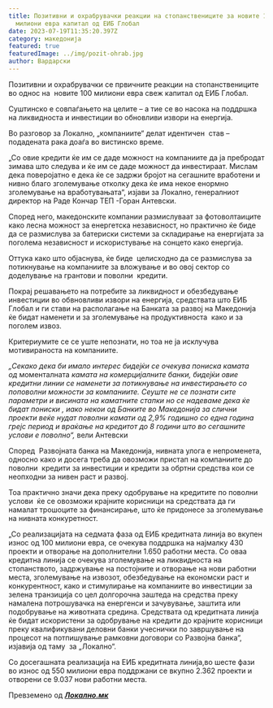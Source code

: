 ```yaml
---
title: Позитивни и охрабрувачки реакции на стопанствениците за новите 100
  милиони евра капитал од ЕИБ Глобал
date: 2023-07-19T11:35:20.397Z
category: македонија
featured: true
featuredImage: ../img/pozit-ohrab.jpg
author: Вардарски
---
```

<!--StartFragment-->

Позитивни и охрабрувачки се првичните реакции на стопанствениците во однос на  новите 100 милиони евра свеж капитал од ЕИБ Глобал.

Суштинско е совпаѓањето на целите – а тие се во насока на поддршка на ликвидноста и инвестиции во обновливи извори на енергија.

Во разговор за Локално, „компаниите“ делат идентичен  став – подадената рака доаѓа во вистинско време. 

„Со овие кредити ќе им се даде можност на компаниите да ја пребродат зимава што следува и ќе им се даде можност да инвестираат. Мислам дека поверојатно е дека ќе се задржи бројот на сегашните вработени и нивно благо зголемување отколку дека ќе има некое енормно зголемување на вработувањата“, изјави за Локално, генералниот директор на Раде Кончар ТЕП -Горан Антевски.

Според него, македонските компании размислуваат за фотоволтаиците како лесна можност за енергетска независност, но практично ќе биде да се размислува за батериски системи за складирање на енергијата за поголема независност и искористување на сонцето како енергија.

<!--EndFragment--><!--StartFragment-->

Оттука како што објаснува, ќе биде  целисходно да се размислува за потикнување на компаниите за вложување и во овој сектор со доделување на грантови и поволни  кредити.

Покрај решавањето на потребите за ликвидност и обезбедување инвестиции во обвновливи извори на енергија, средствата што ЕИБ Глобал и ги стави на располагање на Банката за развој на Македонија ќе бидат наменети и за зголемување на продуктивноста  како и за поголем извоз.

Критериумите се се уште непознати, но тоа не ја исклучува мотивираноста на компаниите.

*„Секако дека би имало интерес бидејќи се очекува пониска камата од* моменталната *камата на комерцијалните банки, бидејќи овие кредитни линии се наменети за потикнување на инвестирањето со поповолни можности за компаниите. Сеуште не се познати сите параметри и висината на каматните стапки но се надеваме дека ќе бидат пониски , иако некои од Банките во Македонија за слични проекти веќе нудат поволни камати од 2,9% годишно со една година грејс период и враќање на кредитот до 8 години што во сегашните услови е поволно“,* вели Антевски

Според  Развојната банка на Македонија, нивната улога е непроменета, односно како и досега треба да овозможи пристап на компаниите до поволни  кредити за инвестиции и кредити за обртни средства кои се неопходни за нивен раст и развој.

Тоа практично значи дека преку одобрување на кредитите по поволни услови  ќе се овозможи крајните корисници на средствата да ги намалат трошоците за финансирање, што ќе придонесе за зголемување на нивната конкуретност.

„Со реализацијата на седмата фаза од ЕИБ кредитната линија во вкупен износ од 100 милиони евра, се очекува поддршка на најмалку 430 проекти и отворање на дополнителни 1.650 работни места. Со оваа кредитна линија се очекува зголемување на ликвидноста на стопанството, задржување на постојните и отворање на нови работни места, зголемување на извозот, обезбедување на економски раст и конкурентност, како и стимулирање на компаниите во инвестиции за зелена транзиција со цел долгорочна заштеда на средства преку намалена потрошувачка на енергенси и зачувување, заштита или подобрување на животната средина. Средствата од кредитната линија ќе бидат искористени за одобрување на кредити до крајните корисници преку квалификувани деловни банки учеснички по завршување на процесот на потпишување рамковни договори со Развојна банка“, изјавија од таму  за „Локално“.

Со досегашната реализација на ЕИБ кредитната линија,во шесте фази во износ од 550 милиони евра поддржани се вкупно 2.362 проекти и отворени се 9.037 нови работни места.

Превземено од ***[Локално.мк](https://lokalno.mk/pozitivni-i-ohrabruvachki-reakcii-na-stopanstvenicite-za-novite-100-milioni-evra-kapital-od-eib-global/)***

<!--EndFragment-->